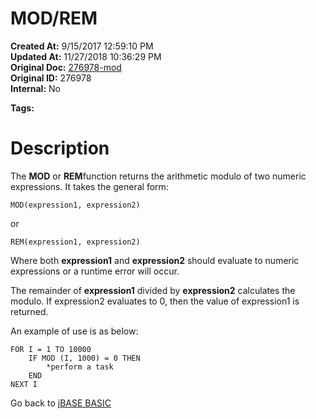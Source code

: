 # MOD/REM 

**Created At:** 9/15/2017 12:59:10 PM  
**Updated At:** 11/27/2018 10:36:29 PM  
**Original Doc:** [276978-mod](https://docs.jbase.com/36868-jbase-basic/276978-mod)  
**Original ID:** 276978  
**Internal:** No  

**Tags:**
<badge text='mod' vertical='middle' />
<badge text='rem' vertical='middle' />
<badge text='mathematical operations' vertical='middle' />

# Description

The **MOD** or **REM**function returns the arithmetic modulo of two numeric expressions. It takes the general form:

```
MOD(expression1, expression2)
```

or

```
REM(expression1, expression2)
```

Where both **expression1** and **expression2** should evaluate to numeric expressions or a runtime error will occur.

The remainder of **expression1** divided by **expression2** calculates the modulo. If expression2 evaluates to 0, then the value of expression1 is returned.

An example of use is as below:

```
FOR I = 1 TO 10000
    IF MOD (I, 1000) = 0 THEN 
        *perform a task
    END 
NEXT I
```



Go back to [jBASE BASIC](./../jbase-basic-programmers-reference-guide)
